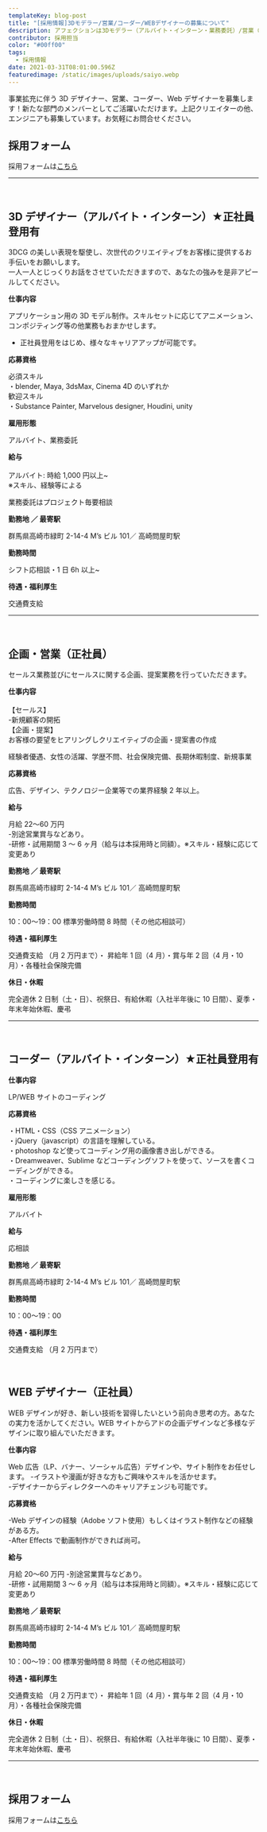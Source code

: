 ```yaml
---
templateKey: blog-post
title: "[採用情報]3Dモデラー/営業/コーダー/WEBデザイナーの募集について"
description: アフェクションは3Dモデラー（アルバイト・インターン・業務委託）/営業（正社員）/コーダー（アルバイト・インターン・業務委託）/WEBデザイナー（正社員）を募集しています。
contributor: 採用担当
color: "#00ff00"
tags:
  - 採用情報
date: 2021-03-31T08:01:00.596Z
featuredimage: /static/images/uploads/saiyo.webp
---
```


事業拡充に伴う 3D デザイナー、営業、コーダー、Web デザイナーを募集します！新たな部門のメンバーとしてご活躍いただけます。上記クリエイターの他、エンジニアも募集しています。お気軽にお問合せください。

## 採用フォーム

採用フォームは[こちら](https://forms.gle/YkmVi1uSD2h9zx7x8)



---

<br>

## 3D デザイナー（アルバイト・インターン）★正社員登用有

3DCG の美しい表現を駆使し、次世代のクリエイティブをお客様に提供するお手伝いをお願いします。<br>一人一人とじっくりお話をさせていただきますので、あなたの強みを是非アピールしてください。

**仕事内容**

アプリケーション用の 3D モデル制作。スキルセットに応じてアニメーション、コンポジティング等の他業務もおまかせします。

- 正社員登用をはじめ、様々なキャリアアップが可能です。

**応募資格**

必須スキル  
・blender, Maya, 3dsMax, Cinema 4D のいずれか  
歓迎スキル  
・Substance Painter, Marvelous designer, Houdini, unity

**雇用形態**

アルバイト、業務委託

**給与**<br>  
アルバイト: 時給 1,000 円以上~  
※スキル、経験等による

業務委託はプロジェクト毎要相談





**勤務地 ／ 最寄駅**

群馬県高崎市緑町 2-14-4 M’s ビル 101／ 高崎問屋町駅

**勤務時間**

シフト応相談・1 日 6h 以上~

**待遇・福利厚生**

交通費支給

---

<br>

## 企画・営業（正社員）

セールス業務並びにセールスに関する企画、提案業務を行っていただきます。

**仕事内容**<br><br>
【セールス】<br>-新規顧客の開拓<br>【企画・提案】<br>お客様の要望をヒアリングしクリエイティブの企画・提案書の作成

経験者優遇、女性の活躍、学歴不問、社会保険完備、長期休暇制度、新規事業



**応募資格**

広告、デザイン、テクノロジー企業等での業界経験 2 年以上。

**給与**

月給 22〜60 万円<br> -別途営業賞与などあり。  
-研修・試用期間 3 ～ 6 ヶ月（給与は本採用時と同額）。※スキル・経験に応じて変更あり

**勤務地 ／ 最寄駅**

群馬県高崎市緑町 2-14-4 M’s ビル 101／ 高崎問屋町駅

**勤務時間**

10：00〜19：00 標準労働時間 8 時間（その他応相談可）

**待遇・福利厚生**

交通費支給 （月 2 万円まで）・ 昇給年 1 回（4 月）・賞与年 2 回（4 月・10 月）・各種社会保険完備

**休日・休暇**

完全週休 2 日制（土・日）、祝祭日、有給休暇（入社半年後に 10 日間）、夏季・年末年始休暇、慶弔

---

<br>

## コーダー（アルバイト・インターン）★正社員登用有

**仕事内容**

LP/WEB サイトのコーディング

**応募資格**

・HTML・CSS（CSS アニメーション）<br>・jQuery（javascript）の言語を理解している。<br>
・photoshop など使ってコーディング用の画像書き出しができる。<br>
・Dreamweaver、Sublime などコーディングソフトを使って、ソースを書くコーディングができる。<br>
・コーディングに楽しさを感じる。

**雇用形態**

アルバイト

**給与**

応相談

**勤務地 ／ 最寄駅**

群馬県高崎市緑町 2-14-4 M’s ビル 101／ 高崎問屋町駅

**勤務時間**

10：00〜19：00

**待遇・福利厚生**

交通費支給 （月 2 万円まで）



<br>

## WEB デザイナー（正社員）

WEB デザインが好き、新しい技術を習得したいという前向き思考の方。あなたの実力を活かしてください。WEB サイトからアドの企画デザインなど多様なデザインに取り組んでいただきます。

**仕事内容**

Web 広告（LP、バナー、ソーシャル広告）デザインや、サイト制作をお任せします。 -イラストや漫画が好きな方もご興味やスキルを活かせます。  
-デザイナーからディレクターへのキャリアチェンジも可能です。

**応募資格**

-Web デザインの経験（Adobe ソフト使用）もしくはイラスト制作などの経験がある方。  
-After Effects で動画制作ができれば尚可。

**給与**

月給 20〜60 万円 -別途営業賞与などあり。  
-研修・試用期間 3 ～ 6 ヶ月（給与は本採用時と同額）。※スキル・経験に応じて変更あり

**勤務地 ／ 最寄駅**

群馬県高崎市緑町 2-14-4 M’s ビル 101／ 高崎問屋町駅

**勤務時間**

10：00〜19：00 標準労働時間 8 時間（その他応相談可）

**待遇・福利厚生**

交通費支給 （月 2 万円まで）・ 昇給年 1 回（4 月）・賞与年 2 回（4 月・10 月）・各種社会保険完備

**休日・休暇**

完全週休 2 日制（土・日）、祝祭日、有給休暇（入社半年後に 10 日間）、夏季・年末年始休暇、慶弔

---

<br>

## 採用フォーム

採用フォームは[こちら](https://forms.gle/YkmVi1uSD2h9zx7x8)
